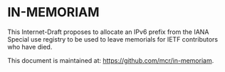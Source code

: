 # IN-MEMORIAM

This Internet-Draft proposes to allocate an IPv6 prefix from the IANA Special use registry to be used to leave memorials for IETF contributors who have died.

This document is maintained at: https://github.com/mcr/in-memoriam.







